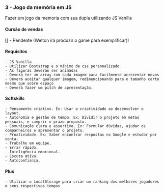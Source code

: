 ### 3 - Jogo da memória em JS
Fazer um jogo da memoria com sua dupla utilizando JS Vanilla

#### Cursão de vendas

[] - Pendente (Welton irá produzir o game para exemplificar)! 

#### Requisitos
    - JS Vanilla
    - Utilizar Bootstrap e o mínimo de css personalizado
    - As figuras deverão ser animadas
    - Deverá ter um array com cada imagem para facilmente acrecentar novas
    - Deverá aceitar qualquer imagem, redimencionando para o tamanho certo mesmo que sobre espaço
    - Deverá fazer um pitch de apresentação.

#### Softskills
    - Pensamento criativo. Ex: Usar a criatividade ao desenvolver o layout.
    - Autonomia e gestão de tempo. Ex: Dividir o projeto em metas pessoais, e cumprir o prazo proposto.
    - Comunicação clara e assertiva. Ex: Formular dúvidas, ajudar os companheiros e apresentar o projeto.
    - Proatividade. Ex: Saber encontrar respostas no Google e estudar por conta.
    - Trabalho em equipe. 
    - Errar rápido.
    - Inteligência emocional.
    - Escuta ativa.
    - Autoconfiança.

#### Plus
    - Utilizar o LocalStorage para criar um ranking dos melhores jogadores e seus respectivos tempos
